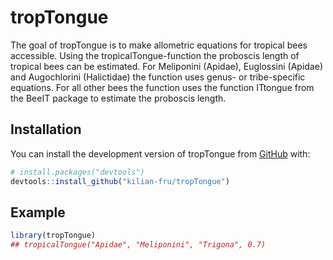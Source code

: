
# tropTongue

<!-- badges: start -->
<!-- badges: end -->

The goal of tropTongue is to make allometric equations for tropical bees
accessible. Using the tropicalTongue-function the proboscis length of
tropical bees can be estimated. For Meliponini (Apidae), Euglossini
(Apidae) and Augochlorini (Halictidae) the function uses genus- or
tribe-specific equations. For all other bees the function uses the
function ITtongue from the BeeIT package to estimate the proboscis
length.

## Installation

You can install the development version of tropTongue from
[GitHub](https://github.com/) with:

``` r
# install.packages("devtools")
devtools::install_github("kilian-fru/tropTongue")
```

## Example

``` r
library(tropTongue)
## tropicalTongue("Apidae", "Meliponini", "Trigona", 0.7)
```
